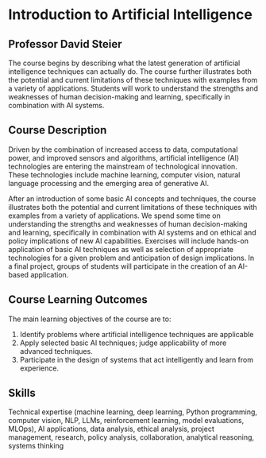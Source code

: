 # Introduction to Artificial Intelligence
## Professor David Steier

The course begins by describing what the latest generation of artificial intelligence techniques can actually do. The course further illustrates both the potential and current limitations of these techniques with examples from a variety of applications. Students will work to understand the strengths and weaknesses of human decision-making and learning, specifically in combination with AI systems. 

## Course Description
Driven by the combination of increased access to data, computational power, and improved sensors and algorithms, artificial intelligence (AI) technologies are entering the mainstream of technological innovation. These technologies include machine learning, computer vision, natural language processing and the emerging area of generative AI.

After an introduction of some basic AI concepts and techniques, the course illustrates both the potential and current limitations of these techniques with examples from a variety of applications. We spend some time on understanding the strengths and weaknesses of human decision-making and learning, specifically in combination with AI systems and on ethical and policy implications of new AI capabilities. Exercises will include hands-on application of basic AI techniques as well as selection of appropriate technologies for a given problem and anticipation of design implications. In a final project, groups of students will participate in the creation of an AI-based application.

## Course Learning Outcomes
The main learning objectives of the course are to:

1. Identify problems where artificial intelligence techniques are applicable
2. Apply selected basic AI techniques; judge applicability of more advanced techniques.
3. Participate in the design of systems that act intelligently and learn from experience.

## Skills
Technical expertise (machine learning, deep learning, Python programming, computer vision, NLP, LLMs, reinforcement learning, model evaluations, MLOps), AI applications, data analysis, ethical analysis, project management, research, policy analysis, collaboration, analytical reasoning, systems thinking
